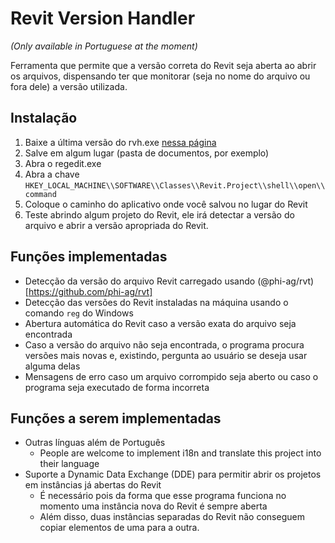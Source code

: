 # Revit Version Handler

*(Only available in Portuguese at the moment)*

Ferramenta que permite que a versão correta do Revit seja aberta ao abrir os arquivos, dispensando ter que monitorar (seja no nome do arquivo ou fora dele) a versão utilizada.

## Instalação

1. Baixe a última versão do rvh.exe [nessa página](https://github.com/qgustavor/rvh/actions)
1. Salve em algum lugar (pasta de documentos, por exemplo)
1. Abra o regedit.exe
1. Abra a chave `HKEY_LOCAL_MACHINE\\SOFTWARE\\Classes\\Revit.Project\\shell\\open\\command`
1. Coloque o caminho do aplicativo onde você salvou no lugar do Revit
1. Teste abrindo algum projeto do Revit, ele irá detectar a versão do arquivo e abrir a versão apropriada do Revit.

## Funções implementadas

- Detecção da versão do arquivo Revit carregado usando (@phi-ag/rvt)[https://github.com/phi-ag/rvt]
- Detecção das versões do Revit instaladas na máquina usando o comando `reg` do Windows
- Abertura automática do Revit caso a versão exata do arquivo seja encontrada
- Caso a versão do arquivo não seja encontrada, o programa procura versões mais novas e, existindo, pergunta ao usuário se deseja usar alguma delas
- Mensagens de erro caso um arquivo corrompido seja aberto ou caso o programa seja executado de forma incorreta

## Funções a serem implementadas

- Outras línguas além de Português
  - People are welcome to implement i18n and translate this project into their language
- Suporte a Dynamic Data Exchange (DDE) para permitir abrir os projetos em instâncias já abertas do Revit
    - É necessário pois da forma que esse programa funciona no momento uma instância nova do Revit é sempre aberta
    - Além disso, duas instâncias separadas do Revit não conseguem copiar elementos de uma para a outra.
